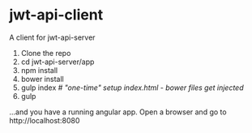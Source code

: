 # jwt-api-client
A client for jwt-api-server

1. Clone the repo
2. cd jwt-api-server/app
3. npm install
4. bower install
5. gulp index *# "one-time" setup index.html - bower files get injected*
6. gulp

...and you have a running angular app.  Open a browser and go to http://localhost:8080
